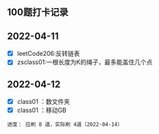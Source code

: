 ## 100题打卡记录


## 2022-04-11 
 -[x] leetCode206:反转链表
-[x] zsclass01:一根长度为K的绳子，最多能盖住几个点

## 2022-04-12
-[x] class01 ：数文件夹
-[x] class01 ：移动GB 

```
进度： 应刷 8 道，实际刷 4道（2022-04-14）
```

 
